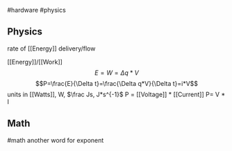 #hardware  #physics 

## Physics
rate of [[Energy]] delivery/flow

[[Energy]]/[[Work]] 
$$E=W=\Delta q*V$$
$$P=\frac{E}{\Delta t}=\frac{\Delta q*V}{\Delta t}=i*V$$
units in [[Watts]], W, $\frac Js, J*s^{-1}$
P = [[Voltage]] * [[Current]]
P= V * I
## Math
#math 
another word for exponent
